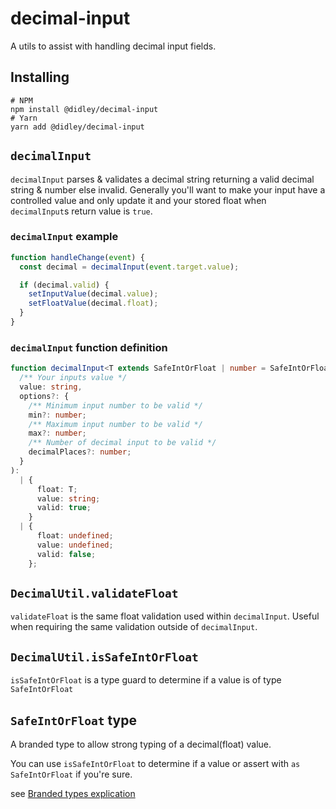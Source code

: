 # decimal-input

A utils to assist with handling decimal input fields.

## Installing

```shell
# NPM
npm install @didley/decimal-input
# Yarn
yarn add @didley/decimal-input
```

## `decimalInput`

`decimalInput` parses & validates a decimal string returning a valid decimal string & number else invalid. Generally you'll want to make your input have a controlled value and only update it and your stored float when `decimalInput`s return value is `true`.

### `decimalInput` example

```ts
function handleChange(event) {
  const decimal = decimalInput(event.target.value);

  if (decimal.valid) {
    setInputValue(decimal.value);
    setFloatValue(decimal.float);
  }
}
```

### `decimalInput` function definition

```ts
function decimalInput<T extends SafeIntOrFloat | number = SafeIntOrFloat>(
  /** Your inputs value */
  value: string,
  options?: {
    /** Minimum input number to be valid */
    min?: number;
    /** Maximum input number to be valid */
    max?: number;
    /** Number of decimal input to be valid */
    decimalPlaces?: number;
  }
):
  | {
      float: T;
      value: string;
      valid: true;
    }
  | {
      float: undefined;
      value: undefined;
      valid: false;
    };
```

## `DecimalUtil.validateFloat`

`validateFloat` is the same float validation used within `decimalInput`. Useful when requiring the same validation outside of `decimalInput`.

## `DecimalUtil.isSafeIntOrFloat`

`isSafeIntOrFloat` is a type guard to determine if a value is of type `SafeIntOrFloat`

## `SafeIntOrFloat` type

A branded type to allow strong typing of a decimal(float) value.

You can use `isSafeIntOrFloat` to determine if a value or assert with `as SafeIntOrFloat` if you're sure.

see [Branded types explication](https://egghead.io/blog/using-branded-types-in-typescript)

